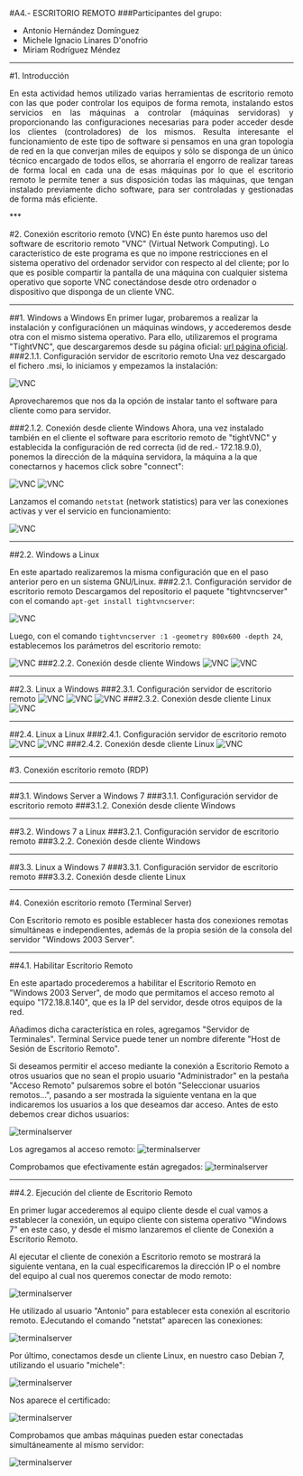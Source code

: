 #A4.- ESCRITORIO REMOTO
###Participantes del grupo:
* Antonio Hernández Domínguez
* Michele Ignacio Linares D'onofrio
* Miriam Rodríguez Méndez

***

#1. Introducción

<p align=justify>
	En esta actividad hemos utilizado varias herramientas de escritorio remoto con las que poder controlar los equipos de forma remota, 
	instalando estos servicios en las máquinas a controlar (máquinas servidoras) y proporcionando las configuraciones necesarias para poder 
	acceder desde los clientes (controladores) de los mismos. Resulta interesante el funcionamiento de este tipo de software si pensamos en 
	una gran topología de red en la que converjan miles de equipos y sólo se disponga de un único técnico encargado de todos ellos, se ahorraría 
	el engorro de realizar tareas de forma local en cada una de esas máquinas por lo que el escritorio remoto le permite tener a sus disposición 
	todas las máquinas, que tengan instalado previamente dicho software, para ser controladas y gestionadas de forma más eficiente.
</p>
***

#2. Conexión escritorio remoto (VNC)
En éste punto haremos uso del software de escritorio remoto "VNC" (Virtual Network Computing). Lo característico de este programa es que no impone restricciones
en el sistema operativo del ordenador servidor con respecto al del cliente; por lo que es posible compartir la pantalla de una máquina con cualquier sistema operativo 
que soporte VNC conectándose desde otro ordenador o dispositivo que disponga de un cliente VNC.
***
##1. Windows a Windows
En primer lugar, probaremos a realizar la instalación y configuraciónen un máquinas windows, y accederemos desde otra con el mismo sistema operativo. Para ello, utilizaremos
el programa "TightVNC", que descargaremos desde su página oficial: [url página oficial](http://www.tightvnc.com/download.php).
###2.1.1. Configuración servidor de escritorio remoto
Una vez descargado el fichero .msi, lo iniciamos y empezamos la instalación:

![VNC](files/VNC/02.png)

Aprovecharemos que nos da la opción de instalar tanto el software para cliente como para servidor.

###2.1.2. Conexión desde cliente Windows
Ahora, una vez instalado también en el cliente el software para escritorio remoto de "tightVNC" y establecida la configuración de red correcta (id de red.- 172.18.9.0), ponemos 
la dirección de la máquina servidora, la máquina a la que conectarnos y hacemos click sobre "connect":

![VNC](files/VNC/03.png) ![VNC](files/VNC/04.png)

Lanzamos el comando ```netstat``` (network statistics) para ver las conexiones activas y ver el servicio en funcionamiento:

![VNC](files/VNC/01.png)
***

##2.2. Windows a Linux

En este apartado realizaremos la misma configuración que en el paso anterior pero en un sistema GNU/Linux.
###2.2.1. Configuración servidor de escritorio remoto
Descargamos del repositorio el paquete "tightvncserver" con el comando ```apt-get install tightvncserver```:

![VNC](files/VNC/05.png)

Luego, con el comando ```tightvncserver :1 -geometry 800x600 -depth 24```, establecemos los parámetros del escritorio remoto:

![VNC](files/VNC/06.png)
###2.2.2. Conexión desde cliente Windows
![VNC](files/VNC/07.png)
![VNC](files/VNC/08.png)
***

##2.3. Linux a Windows
###2.3.1. Configuración servidor de escritorio remoto
![VNC](files/VNC/02.png)
![VNC](files/VNC/03.png)
![VNC](files/VNC/04.png)
###2.3.2. Conexión desde cliente Linux
![VNC](files/VNC/09.png)
***

##2.4. Linux a Linux
###2.4.1. Configuración servidor de escritorio remoto
![VNC](files/VNC/05.png)
![VNC](files/VNC/06.png)
###2.4.2. Conexión desde cliente Linux
![VNC](files/VNC/10.png)
***

#3. Conexión escritorio remoto (RDP)

***
##3.1. Windows Server a Windows 7 
###3.1.1. Configuración servidor de escritorio remoto
###3.1.2. Conexión desde cliente Windows
***

##3.2. Windows 7 a Linux
###3.2.1. Configuración servidor de escritorio remoto
###3.2.2. Conexión desde cliente Windows
***

##3.3. Linux a Windows 7
###3.3.1. Configuración servidor de escritorio remoto
###3.3.2. Conexión desde cliente Linux
***

#4. Conexión escritorio remoto (Terminal Server)

Con Escritorio remoto es posible establecer hasta dos conexiones remotas simultáneas e
independientes, además de la propia sesión de la consola del servidor "Windows 2003 Server".
***

##4.1. Habilitar Escritorio Remoto

En este apartado procederemos a habilitar el Escritorio Remoto en "Windows 2003 Server", de
modo que permitamos el acceso remoto al equipo "172.18.8.140", que es la IP del servidor, desde otros equipos de la red.

Añadimos dicha característica en roles, agregamos "Servidor de Terminales". Terminal Service puede 
tener un nombre diferente "Host de Sesión de Escritorio Remoto".

Si deseamos permitir el acceso mediante la conexión a Escritorio Remoto a otros usuarios que
no sean el propio usuario "Administrador" en la pestaña "Acceso
Remoto" pulsaremos sobre el botón "Seleccionar usuarios remotos...", pasando a ser mostrada
la siguiente ventana en la que indicaremos los usuarios a los que deseamos dar acceso. Antes de esto 
debemos crear dichos usuarios:

![terminalserver](files/TS/usuarios-servidor.png)

Los agregamos al acceso remoto:
![terminalserver](files/TS//agregar-usuarios.png)

Comprobamos que efectivamente están agregados:
![terminalserver](files/TS//usuarios-agregados.png)
***

##4.2. Ejecución del cliente de Escritorio Remoto

En primer lugar accederemos al equipo cliente desde el cual vamos a establecer la conexión,
un equipo cliente con sistema operativo "Windows 7" en este caso, y desde el
mismo lanzaremos el cliente de Conexión a Escritorio Remoto.

Al ejecutar el cliente de conexión a Escritorio remoto se mostrará la siguiente ventana, en la
cual especificaremos la dirección IP o el nombre del equipo al cual nos queremos conectar de modo remoto:

![terminalserver](files/TS/conexion-remota.png)

He utilizado al usuario "Antonio" para establecer esta conexión al escritorio remoto. EJecutando el comando "netstat"
 aparecen las conexiones:
 
![terminalserver](files/TS/windows-windows-remoto.png)

Por último, conectamos desde un cliente Linux, en nuestro caso Debian 7, utilizando el usuario "michele":

![terminalserver](files/TS//michele.png)

Nos aparece el certificado:

![terminalserver](files/TS/certificado.png)

Comprobamos que ambas máquinas pueden estar conectadas simultáneamente al mismo servidor:

![terminalserver](files/TS/conexion-simultanea.png)
